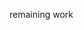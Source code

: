 <!-- TODO -->
<!-- public form -->
<!-- language and scholar as string[] -->
<!-- modal displays language and scholar as regular string update to array acceptable -->
<!-- updated spouse age type to min max -->

remaining work

<!-- form -->
<!-- layout for login required in (user) and admin folder -->
<!-- filter -->
